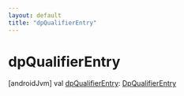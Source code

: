 ```yaml
---
layout: default
title: "dpQualifierEntry"
---
```


# dpQualifierEntry

[androidJvm]
val [dpQualifierEntry](dp-qualifier-entry.md): [DpQualifierEntry](../-dp-qualifier-entry/index.md)